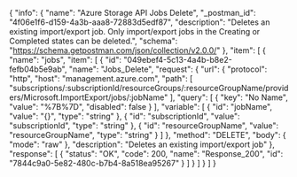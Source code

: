 {
  "info": {
    "name": "Azure Storage API Jobs Delete",
    "_postman_id": "4f06e1f6-d159-4a3b-aaa8-72883d5edf87",
    "description": "Deletes an existing import/export job. Only import/export jobs in the Creating or Completed states can be deleted.",
    "schema": "https://schema.getpostman.com/json/collection/v2.0.0/"
  },
  "item": [
    {
      "name": "jobs",
      "item": [
        {
          "id": "049ebef4-5c13-4a4b-b8e2-fefb04b5e9ab",
          "name": "Jobs_Delete",
          "request": {
            "url": {
              "protocol": "http",
              "host": "management.azure.com",
              "path": [
                "subscriptions/:subscriptionId/resourceGroups/:resourceGroupName/providers/Microsoft.ImportExport/jobs/:jobName"
              ],
              "query": [
                {
                  "key": "No Name",
                  "value": "%7B%7D",
                  "disabled": false
                }
              ],
              "variable": [
                {
                  "id": "jobName",
                  "value": "{}",
                  "type": "string"
                },
                {
                  "id": "subscriptionId",
                  "value": "subscriptionId",
                  "type": "string"
                },
                {
                  "id": "resourceGroupName",
                  "value": "resourceGroupName",
                  "type": "string"
                }
              ]
            },
            "method": "DELETE",
            "body": {
              "mode": "raw"
            },
            "description": "Deletes an existing import/export job"
          },
          "response": [
            {
              "status": "OK",
              "code": 200,
              "name": "Response_200",
              "id": "7844c9a0-5e82-480c-b7b4-8a518ea95267"
            }
          ]
        }
      ]
    }
  ]
}